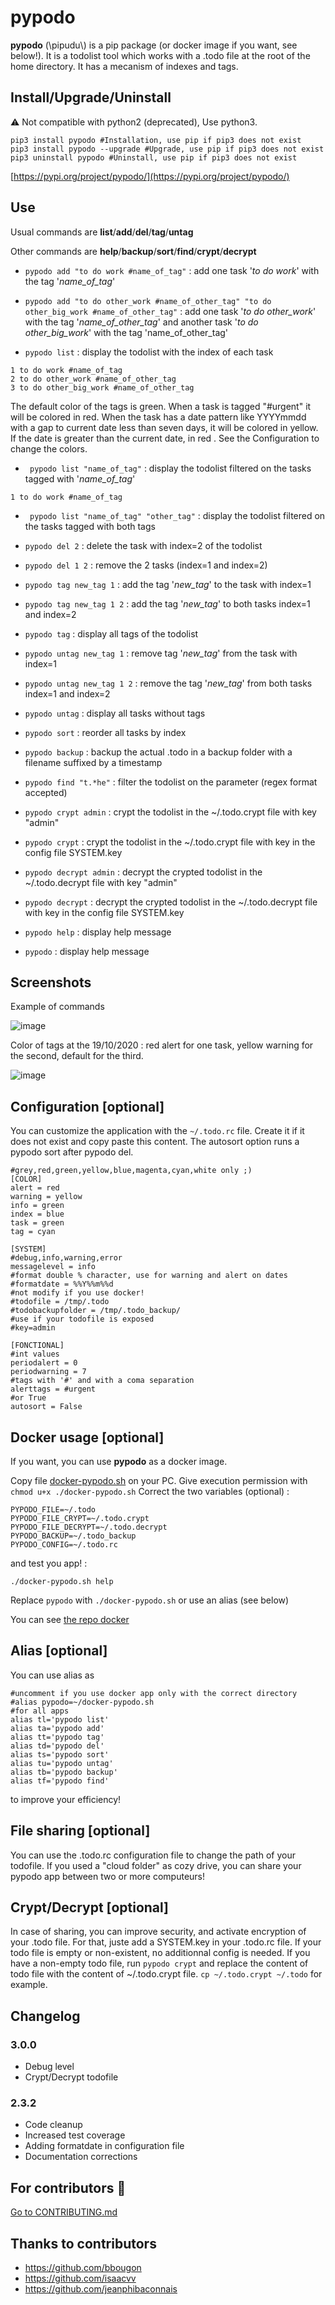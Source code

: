 # pypodo

**pypodo** (\pipudu\\) is a pip package (or docker image if you want, see below!). It is a todolist tool which works with a .todo file at the root of the home directory. It has a mecanism of indexes and tags.

## Install/Upgrade/Uninstall

:warning: Not compatible with python2 (deprecated), Use python3.

```
pip3 install pypodo #Installation, use pip if pip3 does not exist
pip3 install pypodo --upgrade #Upgrade, use pip if pip3 does not exist
pip3 uninstall pypodo #Uninstall, use pip if pip3 does not exist
```

[https://pypi.org/project/pypodo/](https://pypi.org/project/pypodo/)

## Use

Usual commands are **list**/**add**/**del**/**tag**/**untag**

Other commands are **help**/**backup**/**sort**/**find**/**crypt**/**decrypt**

- ``pypodo add "to do work #name_of_tag"`` : add one task '_to do work_' with the tag '_name_of_tag_'

- ``pypodo add "to do other_work #name_of_other_tag" "to do other_big_work #name_of_other_tag"`` : add one task '_to do other_work_' with the tag '_name_of_other_tag_' and another task '_to do other_big_work_' with the tag 'name_of_other_tag'

- ``pypodo list`` : display the todolist with the index of each task

```
1 to do work #name_of_tag
2 to do other_work #name_of_other_tag
3 to do other_big_work #name_of_other_tag
```

The default color of the tags is green. When a task is tagged "#urgent" it will be colored in red. When the task has a date pattern like YYYYmmdd with a gap to current date less than seven days, it will be colored in yellow. If the date is greater than the current date, in red . See the Configuration to change the colors.

- `` pypodo list "name_of_tag"`` : display the todolist filtered on the tasks tagged with '_name_of_tag_'

```
1 to do work #name_of_tag
```

- `` pypodo list "name_of_tag" "other_tag"`` : display the todolist filtered on the tasks tagged with both tags

- ``pypodo del 2``  : delete the task with index=2 of the todolist

- ``pypodo del 1 2`` : remove the 2 tasks (index=1 and index=2)

- ``pypodo tag new_tag 1`` : add the tag '_new_tag_' to the task with index=1

- ``pypodo tag new_tag 1 2`` : add the tag '_new_tag_' to both tasks index=1 and index=2

- ``pypodo tag`` : display all tags of the todolist

- ``pypodo untag new_tag 1`` : remove tag '_new_tag_' from the task with index=1

- ``pypodo untag new_tag 1 2`` : remove the tag '_new_tag_' from both tasks index=1 and index=2

- ``pypodo untag`` : display all tasks without tags

- ``pypodo sort`` :  reorder all tasks by index

- ``pypodo backup`` : backup the actual .todo in a backup folder with a filename suffixed by a timestamp

- ``pypodo find "t.*he"`` : filter the todolist on the parameter (regex format accepted)

- ``pypodo crypt admin`` : crypt the todolist in the ~/.todo.crypt file with key "admin"

- ``pypodo crypt`` : crypt the todolist in the ~/.todo.crypt file with key in the config file SYSTEM.key

- ``pypodo decrypt admin`` : decrypt the crypted todolist in the ~/.todo.decrypt file with key "admin"

- ``pypodo decrypt`` : decrypt the crypted todolist in the ~/.todo.decrypt file with key in the config file SYSTEM.key

- ``pypodo help`` : display help message

- ``pypodo`` : display help message


## Screenshots

Example of commands

![image](https://user-images.githubusercontent.com/45128847/95683314-c75dd400-0bea-11eb-900c-bf1aafc09999.png)

Color of tags at the 19/10/2020 : red alert for one task, yellow warning for the second, default for the third.

![image](https://user-images.githubusercontent.com/45128847/96498585-88fc9080-124c-11eb-9050-4adacb7204a1.png)

## Configuration [optional]

You can customize the application with the ``~/.todo.rc`` file. Create it if it does not exist and copy paste this content. The autosort option runs a pypodo sort after pypodo del.

```
#grey,red,green,yellow,blue,magenta,cyan,white only ;)
[COLOR]
alert = red
warning = yellow
info = green
index = blue
task = green
tag = cyan

[SYSTEM]
#debug,info,warning,error
messagelevel = info
#format double % character, use for warning and alert on dates
#formatdate = %%Y%%m%%d
#not modify if you use docker!
#todofile = /tmp/.todo
#todobackupfolder = /tmp/.todo_backup/
#use if your todofile is exposed
#key=admin

[FONCTIONAL]
#int values
periodalert = 0
periodwarning = 7
#tags with '#' and with a coma separation
alerttags = #urgent
#or True
autosort = False
```

## Docker usage [optional]

If you want, you can use **pypodo** as a docker image.

Copy file [docker-pypodo.sh](https://github.com/thib1984/pypodo/blob/master/docker-pypodo.sh) on your PC.
Give execution permission with ``chmod u+x ./docker-pypodo.sh``
Correct the two variables (optional) :

```
PYPODO_FILE=~/.todo
PYPODO_FILE_CRYPT=~/.todo.crypt
PYPODO_FILE_DECRYPT=~/.todo.decrypt
PYPODO_BACKUP=~/.todo_backup
PYPODO_CONFIG=~/.todo.rc
```

and test you app! :

```
./docker-pypodo.sh help
```

Replace ``pypodo`` with ``./docker-pypodo.sh`` or use an alias (see below)

You can see [the repo docker](https://hub.docker.com/r/thibaultgarcon/pypodo)

## Alias [optional]

You can use alias as

```
#uncomment if you use docker app only with the correct directory
#alias pypodo=~/docker-pypodo.sh
#for all apps
alias tl='pypodo list'
alias ta='pypodo add'
alias tt='pypodo tag'
alias td='pypodo del'
alias ts='pypodo sort'
alias tu='pypodo untag'
alias tb='pypodo backup'
alias tf='pypodo find'
```

to improve your efficiency!

## File sharing [optional]

You can use the .todo.rc configuration file to change the path of your todofile. If you used a "cloud folder" as cozy drive, you can share your pypodo app between two or more computeurs!

## Crypt/Decrypt [optional]

In case of sharing, you can improve security, and activate encryption of your .todo file. For that, juste add a SYSTEM.key in your .todo.rc file. If your todo file is empty or non-existent, no additionnal config is needed. If you have a non-empty todo file, run ``pypodo crypt`` and replace the content of todo file with the content of ~/.todo.crypt file. ``cp ~/.todo.crypt ~/.todo`` for example.

## Changelog


### 3.0.0

- Debug level
- Crypt/Decrypt todofile

### 2.3.2

- Code cleanup
- Increased test coverage
- Adding formatdate in configuration file
- Documentation corrections

## For contributors :construction_worker:

[Go to CONTRIBUTING.md](https://github.com/thib1984/pypodo/blob/master/CONTRIBUTING.md)

## Thanks to contributors
- https://github.com/bbougon
- https://github.com/isaacvv
- https://github.com/jeanphibaconnais
